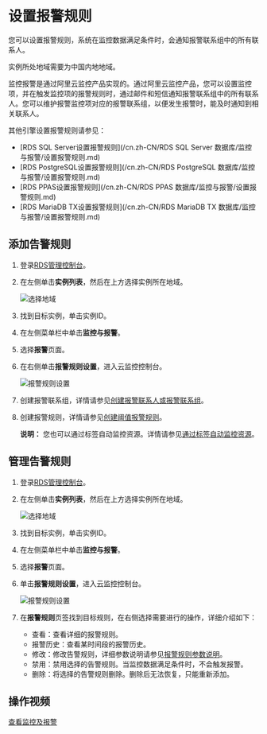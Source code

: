 # 设置报警规则

您可以设置报警规则，系统在监控数据满足条件时，会通知报警联系组中的所有联系人。

实例所处地域需要为中国内地地域。

监控报警是通过阿里云监控产品实现的。通过阿里云监控产品，您可以设置监控项，并在触发监控项的报警规则时，通过邮件和短信通知报警联系组中的所有联系人。您可以维护报警监控项对应的报警联系组，以便发生报警时，能及时通知到相关联系人。

其他引擎设置报警规则请参见：

-   [RDS SQL Server设置报警规则](/cn.zh-CN/RDS SQL Server 数据库/监控与报警/设置报警规则.md)
-   [RDS PostgreSQL设置报警规则](/cn.zh-CN/RDS PostgreSQL 数据库/监控与报警/设置报警规则.md)
-   [RDS PPAS设置报警规则](/cn.zh-CN/RDS PPAS 数据库/监控与报警/设置报警规则.md)
-   [RDS MariaDB TX设置报警规则](/cn.zh-CN/RDS MariaDB TX 数据库/监控与报警/设置报警规则.md)

## 添加告警规则

1.  登录[RDS管理控制台](https://rds.console.aliyun.com/)。

2.  在左侧单击**实例列表**，然后在上方选择实例所在地域。

    ![选择地域](https://static-aliyun-doc.oss-accelerate.aliyuncs.com/assets/img/zh-CN/3074469951/p36543.png)

3.  找到目标实例，单击实例ID。

4.  在左侧菜单栏中单击**监控与报警**。

5.  选择**报警**页面。

6.  在右侧单击**报警规则设置**，进入云监控控制台。

    ![报警规则设置](https://static-aliyun-doc.oss-accelerate.aliyuncs.com/assets/img/zh-CN/3136037061/p95893.png)

7.  创建报警联系组，详情请参见[创建报警联系人或报警联系组](/cn.zh-CN/报警服务/报警联系人/创建报警联系人或报警联系组.md)。

8.  创建报警规则，详情请参见[创建阈值报警规则](/cn.zh-CN/报警服务/报警规则/创建阈值报警规则.md)。

    **说明：** 您也可以通过标签自动监控资源。详情请参见[通过标签自动监控资源](/cn.zh-CN/最佳实践/通过标签自动监控资源.md)。


## 管理告警规则

1.  登录[RDS管理控制台](https://rds.console.aliyun.com/)。

2.  在左侧单击**实例列表**，然后在上方选择实例所在地域。

    ![选择地域](https://static-aliyun-doc.oss-accelerate.aliyuncs.com/assets/img/zh-CN/3074469951/p36543.png)

3.  找到目标实例，单击实例ID。

4.  在左侧菜单栏中单击**监控与报警**。

5.  选择**报警**页面。

6.  单击**报警规则设置**，进入云监控控制台。

    ![报警规则设置](https://static-aliyun-doc.oss-accelerate.aliyuncs.com/assets/img/zh-CN/3136037061/p95893.png)

7.  在**报警规则**页签找到目标规则，在右侧选择需要进行的操作，详细介绍如下：

    -   查看：查看详细的报警规则。
    -   报警历史：查看某时间段的报警历史。
    -   修改：修改告警规则，详细参数说明请参见[报警规则参数说明]()。
    -   禁用：禁用选择的告警规则。当监控数据满足条件时，不会触发报警。
    -   删除：将选择的告警规则删除。删除后无法恢复，只能重新添加。

## 操作视频

[查看监控及报警](https://help.aliyun.com/video_detail/54686.html)

